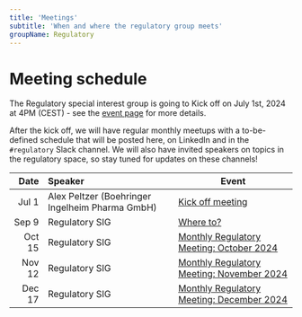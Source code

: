 ```yaml
---
title: 'Meetings'
subtitle: 'When and where the regulatory group meets'
groupName: Regulatory
---
```


# Meeting schedule

The Regulatory special interest group is going to Kick off on July 1st, 2024 at 4PM (CEST) - see the [event page](/events/2024/SIG_regulatory_kickoff) for more details.

After the kick off, we will have regular monthly meetups with a to-be-defined schedule that will be posted here, on LinkedIn and in the `#regulatory` Slack channel. We will also have invited speakers on topics in the regulatory space, so stay tuned for updates on these channels!

|  Date  | Speaker                                         | Event                                                   |
| ----:  | :---------------------------------------------- | ------------------------------------------------------- |
| Jul 1  | Alex Peltzer (Boehringer Ingelheim Pharma GmbH) | [Kick off meeting](/events/2024/SIG_regulatory_kickoff) |
| Sep 9  | Regulatory SIG                                  | [Where to?](/events/2024/SIG_regulatory_September.md)  |
| Oct 15 | Regulatory SIG                                  | [Monthly Regulatory Meeting: October 2024](/events/2024/SIG_regulatory_October.md)  |
| Nov 12 | Regulatory SIG                                  | [Monthly Regulatory Meeting: November 2024](/events/2024/SIG_regulatory_November.md) |
| Dec 17 | Regulatory SIG                                  | [Monthly Regulatory Meeting: December 2024](/events/2024/SIG_regulatory_December.md) |

